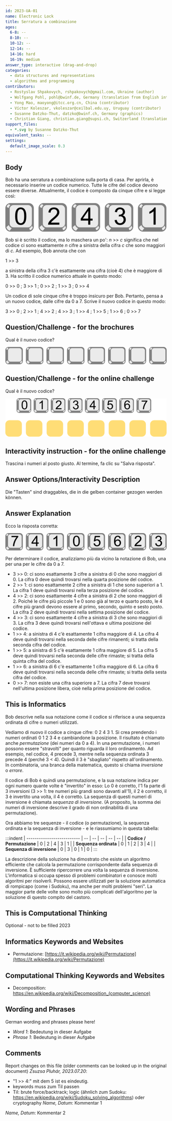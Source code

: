 ```yaml
---
id: 2023-UA-01
name: Electronic Lock
title: Serratura a combinazione
ages:
  6-8: --
  8-10: --
  10-12: --
  12-14: --
  14-16: hard
  16-19: medium
answer_type: interactive (drag-and-drop)
categories:
  - data structures and representations
  - algorithms and programming
contributors:
  - Rostyslav Shpakovych, rshpakovych@gmail.com, Ukraine (author)
  - Wolfgang Pohl, pohl@bwinf.de, Germany (translation from English into German)
  - Yong Mao, maoyong@itcc.org.cn, China (contributor)
  - Víctor Koleszar, vkoleszar@ceilbal.edu.uy, Uruguay (contributor)
  - Susanne Datzko-Thut, datzko@bwinf.ch, Germany (graphics)
  - Christian Giang, christian.giang@supsi.ch, Switzerland (translation from German into Italian)
support_files:
  - *.svg by Susanne Datzko-Thut
equivalent_tasks: --
settings:
  default_image_scale: 0.3
---
```



## Body

Bob ha una serratura a combinazione sulla porta di casa.
Per aprirla, è necessario inserire un codice numerico.
Tutte le cifre del codice devono essere diverse.
Attualmente, il codice è composto da cinque cifre e si legge così:

![code-6](graphics/2023-UA-01-code_compatible.svg "Codice a 5 cifre") 
 
Bob si è scritto il codice, ma lo maschera un po':
_n_ >> _c_ significa che nel codice ci sono esattamente _n_ cifre a sinistra della cifra _c_
che sono maggiori di _c_.  Ad esempio, Bob annota che con

1 >> 3

a sinistra della cifra 3 c'è esattamente una cifra (cioè 4) che è maggiore di 3.
Ha scritto il codice numerico attuale in questo modo:

0 >> 0 ; 3 >> 1 ; 0 >> 2 ; 1 >> 3 ; 0 >> 4

Un codice di sole cinque cifre è troppo insicuro per Bob.
Pertanto, pensa a un nuovo codice, dalle cifre da 0 a 7.
Scrive il nuovo codice in questo modo:

3 >> 0 ; 2 >> 1 ; 4 >> 2 ; 4 >> 3 ; 1 >> 4 ; 1 >> 5 ; 1 >> 6 ; 0 >> 7


## Question/Challenge - for the brochures

Qual è il nuovo codice?

![question-brochure](graphics/2023-UA-01-question_brochure.svg) 
 
## Question/Challenge - for the online challenge

Qual è il nuovo codice?

![question-web](graphics/2023-UA-01-question_compatible.svg) 
 

## Interactivity instruction - for the online challenge

Trascina i numeri al posto giusto. Al termine, fa clic su "Salva risposta".


## Answer Options/Interactivity Description

Die "Tasten" sind draggables, die in die gelben container gezogen werden können.


## Answer Explanation

Ecco la risposta corretta:

![code-8](graphics/2023-UA-01-solution_compatible.svg) 
 
Per determinare il codice, analizziamo più da vicino la notazione di Bob, una per una per le cifre da 0 a 7.

- 3 >> 0: ci sono esattamente 3 cifre a sinistra di 0 che sono maggiori di 0.
La cifra 0 deve quindi trovarsi nella quarta posizione del codice.
- 2 >> 1: ci sono esattamente 2 cifre a sinistra di 1 che sono superiori a 1.
La cifra 1 deve quindi trovarsi nella terza posizione del codice.
- 4 >> 2: ci sono esattamente 4 cifre a sinistra di 2 che sono maggiori di 2.
Poiché le cifre più piccole 1 e 0 sono già al terzo e quarto posto,
le 4 cifre più grandi devono essere al primo, secondo, quinto e sesto posto.
La cifra 2 deve quindi trovarsi nella settima posizione del codice.
- 4 >> 3: ci sono esattamente 4 cifre a sinistra di 3 che sono maggiori di 3.
La cifra 3 deve quindi trovarsi nell'ottava e ultima posizione del codice.
- 1 >> 4: a sinistra di 4 c'è esattamente 1 cifra maggiore di 4.
La cifra 4 deve quindi trovarsi nella seconda delle cifre rimanenti; si tratta della seconda cifra del codice.
- 1 >> 5: a sinistra di 5 c'è esattamente 1 cifra maggiore di 5.
La cifra 5 deve quindi trovarsi nella seconda delle cifre rimaste; si tratta della quinta cifra del codice.
- 1 >> 6: a sinistra di 6 c'è esattamente 1 cifra maggiore di 6.
La cifra 6 deve quindi trovarsi nella seconda delle cifre rimaste; si tratta della sesta cifra del codice.
- 0 >> 7: non esiste una cifra superiore a 7.
La cifra 7 deve trovarsi nell'ultima posizione libera, cioè nella prima posizione del codice.


## This is Informatics

Bob descrive nella sua notazione come il codice si riferisce a una sequenza ordinata di cifre o numeri utilizzati.

Vediamo di nuovo il codice a cinque cifre: 0 2 4 3 1.
Si crea prendendo i numeri ordinati 0 1 2 3 4 e cambiandone la posizione.  Il risultato è chiamato anche _permutazione_ (dei numeri da 0 a 4).
In una permutazione, i numeri possono essere "stravolti" per quanto riguarda il loro ordinamento.
Ad esempio, nel codice, 4 precede 3, mentre nella sequenza ordinata 3 precede 4 (perché 3 < 4).
Quindi il 3 è "sbagliato" rispetto all'ordinamento. In combinatoria, una branca della matematica, questo si chiama _inversione_ o _errore_.

Il codice di Bob è quindi una permutazione, e la sua notazione indica per ogni numero quante volte è "invertito" in esso:
Lo 0 è corretto, l'1 fa parte di 3 inversioni (3 >> 1: tre numeri più grandi sono davanti all'1),
il 2 è corretto, il 3 è invertito una volta, il 4 è corretto.
La sequenza di questi numeri di inversione è chiamata _sequenza di inversione_.
(A proposito, la somma dei numeri di inversione descrive il grado di non ordinabilità di una permutazione).

Ora abbiamo tre sequenze - il codice (o permutazione), la sequenza ordinata e la sequenza di inversione - e le riassumiamo in questa tabella:

:::indent
| -------------------------- | -- | -- | -- | -- | -- |
| **Codice / Permutazione**  | 0  | 2  | 4  | 3  | 1  |
| **Sequenza ordinata**      | 0  | 1  | 2  | 3  | 4  |
| **Sequenza di inversione** | 0  | 3  | 0  | 1  | 0  |
:::

La descrizione della soluzione ha dimostrato che esiste un algoritmo efficiente che calcola la permutazione corrispondente dalla sequenza di inversione. È sufficiente ripercorrere una volta la sequenza di inversione. L'informatica si occupa spesso di problemi combinatori e conosce molti algoritmi per risolverli. Possono essere utilizzati per la soluzione automatica di rompicapo (come i Sudoku), ma anche per molti problemi "seri". La maggior parte delle volte sono molto più complicati dell'algoritmo per la soluzione di questo compito del castoro.


## This is Computational Thinking

Optional - not to be filled 2023


## Informatics Keywords and Websites

- Permutazione: [https://it.wikipedia.org/wiki/Permutazione](https://it.wikipedia.org/wiki/Permutazione)



## Computational Thinking Keywords and Websites

 - Decomposition: https://en.wikipedia.org/wiki/Decomposition_(computer_science)


## Wording and Phrases

German wording and phrases please here!

 - _Word 1_: Bedeutung in dieser Aufgabe
 - _Phrase 1_: Bedeutung in dieser Aufgabe 


## Comments

Report changes on this file (older comments can be looked up in the original document)
_Zsuzsa Pluhár, 2023.07.20_: 
- "1 >> 4:" mit dem 5 ist es eindeutig.
- keywords muss zum TiI passen
- TiI: brute force/backtrack; logic (ähnlich zum Sudoku: https://en.wikipedia.org/wiki/Sudoku_solving_algorithms) oder cryptography 
_Name, Datum_: Kommentar 1

_Name, Datum_: Kommentar 2

